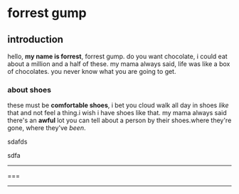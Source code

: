 # forrest gump

## introduction
hello, **my name is forrest**, forrest gump. do you want chocolate, i could eat about a million and a half of these. my mama always said, life was like a box of chocolates. you never know what you are going to get.


### about shoes
these must be  **comfortable shoes**, i bet you cloud walk all day in shoes _like_ that and not feel a thing.i wish i have shoes like that. my mama always said there's an __awful__ lot you can tell about a person by their shoes.where they're gone, where they've *been*.

sdafds

sdfa

---

===

* * *